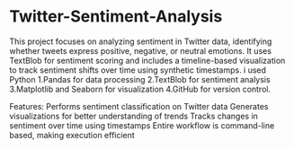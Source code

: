 # Twitter-Sentiment-Analysis
This project focuses on analyzing sentiment in Twitter data, identifying whether tweets express positive, negative, or neutral emotions. It uses TextBlob for sentiment scoring and includes a timeline-based visualization to track sentiment shifts over time using synthetic timestamps.
i used Python 1.Pandas for data processing 2.TextBlob for sentiment analysis 3.Matplotlib and Seaborn for visualization 4.GitHub for version control.

Features:
Performs sentiment classification on Twitter data
Generates visualizations for better understanding of trends
Tracks changes in sentiment over time using timestamps
Entire workflow is command-line based, making execution efficient
